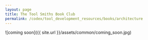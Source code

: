 ```yaml
---
layout: page
title: The Tool Smiths Book Club
permalink: /codex/tool_development_resources/books/architecture
---
```

![coming soon]({{ site.url }}/assets/common/coming_soon.jpg)